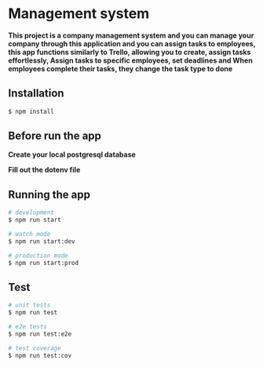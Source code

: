 # Management system

<b>
This project is a company management system and you can manage your company through this application and you can assign tasks to employees, this app functions similarly to Trello, allowing you to create, assign tasks effortlessly, Assign tasks to specific employees, set deadlines and When employees complete their tasks, they change the task type to done

</b>



## Installation

```bash
$ npm install
```

## Before run the app

<p>
 <b>
   Create your local postgresql database
 </b> 
</p>
<p>
 <b>
    Fill out the dotenv file
 </b> 
</p>



## Running the app

```bash
# development
$ npm run start

# watch mode
$ npm run start:dev

# production mode
$ npm run start:prod
```

## Test

```bash
# unit tests
$ npm run test

# e2e tests
$ npm run test:e2e

# test coverage
$ npm run test:cov
```

